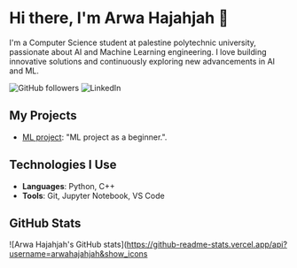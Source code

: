 # Hi there, I'm Arwa Hajahjah 👋

I'm a Computer Science student at palestine polytechnic university, passionate about AI and Machine Learning engineering. I love building innovative solutions and continuously exploring new advancements in AI and ML.

![GitHub followers](https://img.shields.io/github/followers/arwahajahjah?label=Follow&style=social)
![LinkedIn](https://img.shields.io/badge/-LinkedIn-blue?style=flat&logo=Linkedin&logoColor=white&link=https://www.linkedin.com/in/arwaalhajahjah)

## My Projects
- [ML project](https://github.com/arwahajahjah/My-first-ML-project): "ML project as a beginner.".

## Technologies I Use
- **Languages**: Python, C++
- **Tools**: Git, Jupyter Notebook, VS Code

## GitHub Stats
![Arwa Hajahjah's GitHub stats](https://github-readme-stats.vercel.app/api?username=arwahajahjah&show_icons

